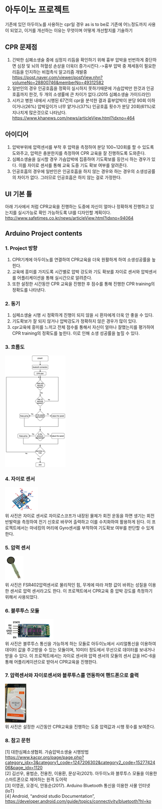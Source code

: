 # 아두이노 프로젝트

기존에 있던 아두이노를 사용하는 cpr일 경우 as is to be로 기존에 어느정도까지 사용이 되었고, 이거를 개선하는 이유는 무엇이며 어떻게 개선할지를 기술하기

## CPR 문제점
1. 긴박한 심폐소생술 중에 심정지 리듬을 확인하기 위해 흉부 압박을 빈번하게 중단하면 심장 및 뇌의 허혈성 손상을 더욱더 증가시킨다.->흉부 압박 중 제세동이 필요한 리듬을 인지하는 비접촉식 알고리즘 개발중 https://post.naver.com/viewer/postView.nhn?volumeNo=28800746&memberNo=49312582
2. 일반인의 경우 인공호흡을 정확히 실시하지 못하기때문에 가슴압박만 한것과 인공호흡까지 한것, 두 개의 소생률에 큰 차이가 없다.(2015 심폐소생술 가이드라인)
3. 시카고 병원 내에서 시행된 67건의 cpr을 분석한 결과 흉부압박이 분당 90회 이하이거나(26%) 압박깊이가 너무 얕거나(37%) 인공호흡 횟수가 분당 20회(61%)로 지나치게 많은것으로 나타났다. https://www.khanews.com/news/articleView.html?idxno=464




## 아이디어
1. 압박부위에 압력센서를 부착 후 압력을 측정하여 분당 100~120회를 할 수 있도록 도와주고, 압력은 충분한지를 측정하여 CPR 교육을 잘 진행하도록 도와준다.
2. 심폐소생술을 실시할 경우 가슴압박에 집중하여 기도확보를 등안시 하는 경우가 있다. 이를 자이로 센서를 통해 교육 도중 기도 확보 여부를 알려준다.
3. 인공호흡의 경우에 일반인은 인공호흡을 하지 않는 경우와 하는 경우의 소생성공률의 차이가 없다. 그러므로 인공호흡은 하지 않는 걸로 가정한다.


## UI 기본 틀
아래 기사에서 처럼 CPR교육을 진행하는 도중에 자신이 얼마나 정확하게 진행하고 있는지를 실시가능로 확인 가능하도록 UI를 디자인할 계획이다.<br>
http://www.safetimes.co.kr/news/articleView.html?idxno=94064


## Arduino Project contents
### 1. Project 방향
 1. CPR기계에 아두이노를 연결하여 CPR교육을 더욱 원활하게 하여 소생성공률을 높힌다.
 2. 교육에 흥미를 가지도록 시간별로 압박 강도와 기도 확보를 자이로 센서와 압박센서를 어플리케이션을 통해 실시간으로 알려준다.
 3. 또한 설정한 시간동안 CPR 교육을 진행한 후 점수를 통해 진행한 CPR training의 정확도를 나타낸다.
### 2. 동기
  1. 심페소생술 시행 시 정확하게 진행이 되지 않을 시 환자에게 더욱 안 좋을 수 있다.
  2. 기도확보가 잘 되지 않거나 압박강도가 정확하지 않은 경우가 많이 있다.
  3. cpr교육에 흥미를 느끼고 전체 점수를 통해서 자신이 얼마나 잘했는지를 평가하여 CPR training의 정확도를 높힌다. 이로 인해 소생 성공률을 높힐 수 있다.
### 3. 흐름도
   ![img.png](img.png)

### 4. 자이로 센서
   ![img_2.png](img_2.png)<br>
   위 사진은 자이로 센서로 자이로스코프가 내장된 물체가 회전 운동을 하면 생기는 회전 반발력을 측정하여 전기 신호로 바꾸어 출력하고 이를 수치화하여 활용하게 된다. 이 프로젝트에서는 마네킹의 머리에 Gyro센서를 부착하여 기도확보 여부를 판단할 수 있게한다.
### 5. 압력 센서
   ![img_1.png](img_1.png)<br>
   위 사진은 FSR402압력센서로 물리적인 힘, 무게에 따라 저항 값이 바뀌는 성질을 이용한 센서로 압력 센서라고도 한다. 이 프로젝트에서 CPR교육 중 압박 강도를 측정하기 위해서 사용되었다.
### 6. 블루투스 모듈
   ![img_3.png](img_3.png)<br>
   위 사진은 블루투스 통신을 가능하게 하는 모듈로 아두이노에서 시리얼통신을 이용하여 데이터 값을 주고받을 수 있는 모듈이며, 10미터 정도에서 무선으로 데이터를 보내거나 받을 수 있다. 이 프로젝트에서는 자이로 센서와 압력 센서의 모듈의 센서 값을 HC-6을 통해 어플리케이션으로 받아서 CPR교육을 진행한다.
### 7. 압력센서와 자이로센서와 블루투스를 연동하여 핸드폰으로 출력
   ![img_4.png](img_4.png)<br>
   위 사진은 설정한 시간동안 CPR교육을 진행하는 도중 압력값과 시행 횟수를 보여준다.
### 8. 참고 문헌
[1] 대한심폐소생협회. 가슴압박소생술 시행방법 https://www.kacpr.org/page/page.php?category_idx=3&category1_code=1247206302&category2_code=1527742406&page_idx=1120<br>
[2] 김선우, 용범순, 전용찬, 이용환, 문상국(2021). 아두이노와 블루투스 모듈을 이용한 스마트폰으로 제어하는 원격 도어락<br>
[3] 이영권, 오경식, 안동순(2017). Arduino Bluetooth 통신을 이용한 사물 인터넷(IoT)<br>
[4] Android, “android studio Documentation”, https://developer.android.com/guide/topics/connectivity/bluetooth?hl=ko

